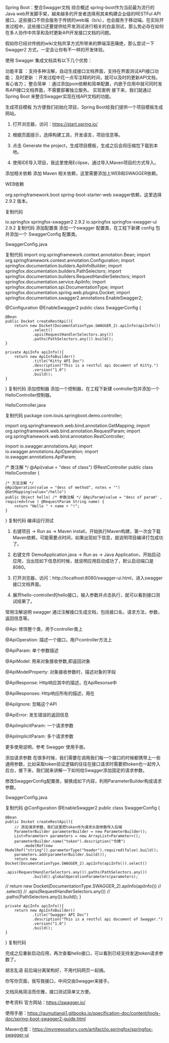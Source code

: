 Spring Boot：整合Swagger文档
综合概述
spring-boot作为当前最为流行的Java web开发脚手架，越来越多的开发者选择用其来构建企业级的RESTFul API接口。这些接口不但会服务于传统的web端（b/s），也会服务于移动端。在实际开发过程中，这些接口还要提供给开发测试进行相关的白盒测试，那么势必存在如何在多人协作中共享和及时更新API开发接口文档的问题。 

假如你已经对传统的wiki文档共享方式所带来的弊端深恶痛绝，那么尝试一下Swagger2 方式，一定会让你有不一样的开发体验。

使用 Swagger 集成文档具有以下几个优势：

功能丰富 ：支持多种注解，自动生成接口文档界面，支持在界面测试API接口功能；
及时更新 ：开发过程中花一点写注释的时间，就可以及时的更新API文档，省心省力；
整合简单 ：通过添加pom依赖和简单配置，内嵌于应用中就可同时发布API接口文档界面，不需要部署独立服务。
实现案例
接下来，我们就通过Spring Boot 来整合Swagger实现在线API文档的功能。

生成项目模板
为方便我们初始化项目，Spring Boot给我们提供一个项目模板生成网站。

1.  打开浏览器，访问：https://start.spring.io/

2.  根据页面提示，选择构建工具，开发语言，项目信息等。



3.  点击 Generate the project，生成项目模板，生成之后会将压缩包下载到本地。

4.  使用IDE导入项目，我这里使用Eclipse，通过导入Maven项目的方式导入。



 

添加相关依赖
添加 Maven 相关依赖，这里需要添加上WEB和SWAGGER依赖。

 WEB依赖

<dependency>
        <groupId>org.springframework.boot</groupId>
        <artifactId>spring-boot-starter-web</artifactId>
</dependency>
swagger依赖，这里选择 2.9.2 版本。

复制代码
<!-- swagger -->
<dependency>
    <groupId>io.springfox</groupId>
    <artifactId>springfox-swagger2</artifactId>
    <version>2.9.2</version>
</dependency>
<dependency>
    <groupId>io.springfox</groupId>
    <artifactId>springfox-swagger-ui</artifactId>
    <version>2.9.2</version>
</dependency>
复制代码
 添加配置类
添加一个swagger 配置类，在工程下新建 config 包并添加一个 SwaggerConfig 配置类。

SwaggerConfig.java

复制代码
import org.springframework.context.annotation.Bean;
import org.springframework.context.annotation.Configuration;
import springfox.documentation.builders.ApiInfoBuilder;
import springfox.documentation.builders.PathSelectors;
import springfox.documentation.builders.RequestHandlerSelectors;
import springfox.documentation.service.ApiInfo;
import springfox.documentation.spi.DocumentationType;
import springfox.documentation.spring.web.plugins.Docket;
import springfox.documentation.swagger2.annotations.EnableSwagger2;

@Configuration
@EnableSwagger2
public class SwaggerConfig {

    @Bean
    public Docket createRestApi(){
        return new Docket(DocumentationType.SWAGGER_2).apiInfo(apiInfo())
                .select()
                .apis(RequestHandlerSelectors.any())
                .paths(PathSelectors.any()).build();
    }

    private ApiInfo apiInfo(){
        return new ApiInfoBuilder()
                .title("Kitty API Doc")
                .description("This is a restful api document of Kitty.")
                .version("1.0")
                .build();
    }

}
复制代码
 添加控制器
添加一个控制器，在工程下新建 controller包并添加一个 HelloController控制器。

HelloController.java

复制代码
package com.louis.springboot.demo.controller;

import org.springframework.web.bind.annotation.GetMapping;
import org.springframework.web.bind.annotation.RequestParam;
import org.springframework.web.bind.annotation.RestController;

import io.swagger.annotations.Api;
import io.swagger.annotations.ApiOperation;
import io.swagger.annotations.ApiParam;

/* 类注解 */
@Api(value = "desc of class")
@RestController
public class HelloController {

    /* 方法注解 */
    @ApiOperation(value = "desc of method", notes = "")
    @GetMapping(value="/hello")
    public Object hello( /* 参数注解 */ @ApiParam(value = "desc of param" , required=true ) @RequestParam String name) {
        return "Hello " + name + "!";
    }
}
复制代码
编译运行测试
1.  右键项目 -> Run as -> Maven install，开始执行Maven构建，第一次会下载Maven依赖，可能需要点时间，如果出现如下信息，就说明项目编译打包成功了。

 

2.  右键文件 DemoApplication.java -> Run as -> Java Application，开始启动应用，当出现如下信息的时候，就说明应用启动成功了，默认启动端口是8080。

 

3.  打开浏览器，访问：http://localhost:8080/swagger-ui.html，进入swagger接口文档界面。



4.  展开hello-controller的hello接口，输入参数并点击执行，就可以看到接口测试结果了。



 

常用注解说明
swagger 通过注解接口生成文档，包括接口名，请求方法，参数，返回信息等。

@Api: 修饰整个类，用于controller类上

@ApiOperation: 描述一个接口，用户controller方法上

@ApiParam: 单个参数描述

@ApiModel: 用来对象接收参数,即返回对象

@ApiModelProperty: 对象接收参数时，描述对象的字段

@ApiResponse: Http响应其中的描述，在ApiResonse中

@ApiResponses: Http响应所有的描述，用在

@ApiIgnore: 忽略这个API

@ApiError: 发生错误的返回信息

@ApiImplicitParam: 一个请求参数

@ApiImplicitParam: 多个请求参数

更多使用说明，参考 Swagger 使用手册。

添加请求参数
在很多时候，我们需要在调用我们每一个接口的时候都携带上一些通用参数，比如采取token验证逻辑的往往在接口请求时需要把token也一起传入后台，接下来，我们就来讲解一下如何给Swagger添加固定的请求参数。

修改SwaggerConfig配置类，替换成如下内容，利用ParameterBuilder构成请求参数。

SwaggerConfig.java

复制代码
@Configuration
@EnableSwagger2
public class SwaggerConfig {

    @Bean
    public Docket createRestApi(){
        // 添加请求参数，我们这里把token作为请求头部参数传入后端
        ParameterBuilder parameterBuilder = new ParameterBuilder();  
        List<Parameter> parameters = new ArrayList<Parameter>();  
        parameterBuilder.name("token").description("令牌")
            .modelRef(new ModelRef("string")).parameterType("header").required(false).build();  
        parameters.add(parameterBuilder.build());  
        return new Docket(DocumentationType.SWAGGER_2).apiInfo(apiInfo()).select()
                .apis(RequestHandlerSelectors.any()).paths(PathSelectors.any())
                .build().globalOperationParameters(parameters);
//        return new Docket(DocumentationType.SWAGGER_2).apiInfo(apiInfo())
//                .select()
//                .apis(RequestHandlerSelectors.any())
//                .paths(PathSelectors.any()).build();
    }

    private ApiInfo apiInfo(){
        return new ApiInfoBuilder()
                .title("Swagger API Doc")
                .description("This is a restful api document of Swagger.")
                .version("1.0")
                .build();
    }

}
复制代码
 

完成之后重新启动应用，再次查看hello接口，可以看到已经支持发送token请求参数了。



 

胡言乱语
前后端分离架构好，不用代码网页一起搞。

你写你页面，我写我接口，中间交由Swagger来接手。

文档风格简洁而优雅，接口测试简单又方便。

参考资料
官方网站：https://swagger.io/

使用手册：https://gumutianqi1.gitbooks.io/specification-doc/content/tools-doc/spring-boot-swagger2-guide.html

Maven仓库：https://mvnrepository.com/artifact/io.springfox/springfox-swagger-ui